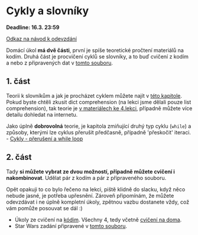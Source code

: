 # Cykly a slovníky

**Deadline: 16.3. 23:59**

[Odkaz na návod k odevzdání](https://docs.google.com/presentation/d/1iVXiZC8hUy9Irxxqebdaaz7-uTkuJT16/edit?usp=sharing&ouid=104337294426056946104&rtpof=true&sd=true)

Domácí úkol **má dvě části**, první je spíše teoretické pročtení materiálů na kodím. Druhá část je  procvičení cyklů se slovníky, a to buď cvičení z kodím a nebo z připravených dat v [tomto souboru](hw_3_data.py).

## 1. část
Teorii k slovníkům a jak je procházet cyklem můžete najít v [této kapitole](https://kodim.cz/czechitas/progr2-python/zaklady-programovani-2/slovniky-a-cykly). Pokud byste chtěli zkusit dict comprehension (na lekci jsme dělali pouze list comprehension), tak teorie je [v materiálech ke 4.lekci](../README.md#dict-comprehension), případně můžete více detailu dohledat na internetu.

Jako úplně **dobrovolná** teorie, je kapitola zmiňující druhý typ cyklu (`while`) a způsoby, kterými lze cyklus přerušit předčasně, případně 'přeskočit' iteraci.
    - [Cykly - přerušení a while loop](https://kodim.cz/czechitas/progr2-python/zaklady-programovani-2/cykly-2)

## 2. část

Tady **si můžete vybrat ze dvou možností, případně můžete cvičení i nakombinovat**. Udělat pár z kodím a pár z přípraveného souboru.

Opět opakuji to co bylo řečeno na lekci, piště klidně do slacku, když něco nebude jasné, je potřeba upřesnění. Zároveň připomínám, že můžete odevzdávat i ne úplně kompletní úkoly, zpětnou vazbu dostanete vždy, což vám pomůže posouvat se dál :)

- Úkoly ze cvičení na [kódim](https://kodim.cz/czechitas/progr2-python/zaklady-programovani-2/slovniky-a-cykly/#cviceni-slovniky-a-cykly). Všechny 4, tedy včetně [cvičení na doma](https://kodim.cz/czechitas/progr2-python/zaklady-programovani-2/slovniky-a-cykly/#cviceni-na-doma).
- Star Wars zadání připravené v [tomto souboru](hw_3_data.py).
